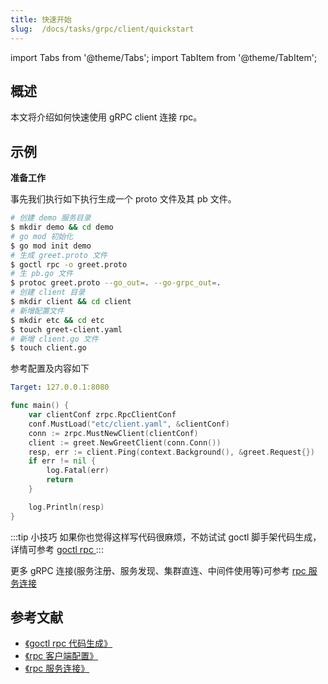 ```yaml
---
title: 快速开始
slug:  /docs/tasks/grpc/client/quickstart
---
```


import Tabs from '@theme/Tabs';
import TabItem from '@theme/TabItem';

## 概述

本文将介绍如何快速使用 gRPC client 连接 rpc。

## 示例

**准备工作**

事先我们执行如下执行生成一个 proto 文件及其 pb 文件。

```bash
# 创建 demo 服务目录
$ mkdir demo && cd demo
# go mod 初始化
$ go mod init demo
# 生成 greet.proto 文件
$ goctl rpc -o greet.proto
# 生 pb.go 文件
$ protoc greet.proto --go_out=. --go-grpc_out=.
# 创建 client 目录
$ mkdir client && cd client
# 新增配置文件
$ mkdir etc && cd etc
$ touch greet-client.yaml
# 新增 client.go 文件
$ touch client.go
```

参考配置及内容如下

<Tabs>

<TabItem value="etc/greet-client.yaml" label="etc/greet-client.yaml" default>

```yaml
Target: 127.0.0.1:8080
```

</TabItem>

<TabItem value="client.go" label="client.go" default>

```go
func main() {
	var clientConf zrpc.RpcClientConf
	conf.MustLoad("etc/client.yaml", &clientConf)
	conn := zrpc.MustNewClient(clientConf)
	client := greet.NewGreetClient(conn.Conn())
	resp, err := client.Ping(context.Background(), &greet.Request{})
	if err != nil {
		log.Fatal(err)
		return
	}

	log.Println(resp)
}
```

</TabItem>

</Tabs>

:::tip 小技巧
如果你也觉得这样写代码很麻烦，不妨试试 goctl 脚手架代码生成，详情可参考 <a href="/docs/tutorials/cli/rpc" target="_blank"> goctl rpc </a>
:::

更多 gRPC 连接(服务注册、服务发现、集群直连、中间件使用等)可参考 <a href="/docs/tutorials/grpc/client/conn" target="_blank"> rpc 服务连接 </a>

## 参考文献

- <a href="/docs/tutorials/cli/rpc" target="_blank"> 《goctl rpc 代码生成》 </a>
- <a href="/docs/tutorials/grpc/client/configuration" target="_blank"> 《rpc 客户端配置》 </a>
- <a href="/docs/tutorials/grpc/client/conn" target="_blank"> 《rpc 服务连接》 </a>
